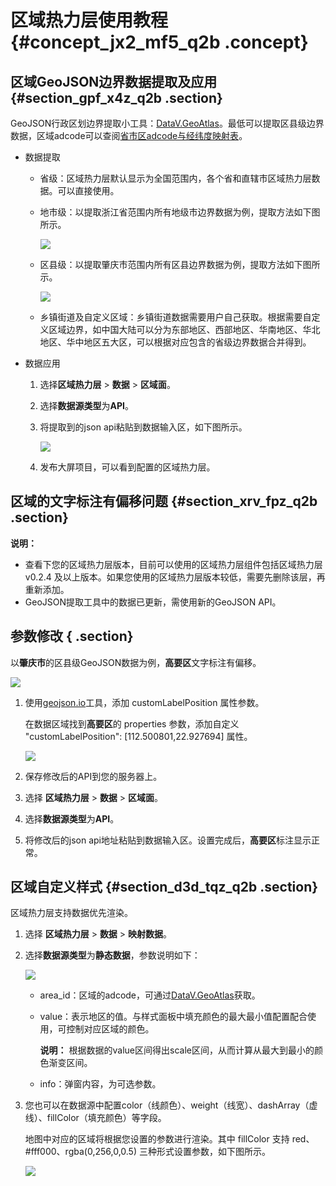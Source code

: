 # 区域热力层使用教程 {#concept_jx2_mf5_q2b .concept}

## 区域GeoJSON边界数据提取及应用 {#section_gpf_x4z_q2b .section}

GeoJSON行政区划边界提取小工具：[DataV.GeoAtlas](http://datav.aliyun.com/static/tools/atlas)。最低可以提取区县级边界数据，区域adcode可以查阅[省市区adcode与经纬度映射表](http://docs-aliyun.cn-hangzhou.oss.aliyun-inc.com/assets/attach/84544/cn_zh/1530167929977/%E7%9C%81%E5%B8%82%E5%8C%BAadcode%E4%B8%8E%E7%BB%8F%E7%BA%AC%E5%BA%A6%E6%98%A0%E5%B0%84%E8%A1%A8gbk.csv)。

-   数据提取
    -   省级：区域热力层默认显示为全国范围内，各个省和直辖市区域热力层数据。可以直接使用。
    -   地市级：以提取浙江省范围内所有地级市边界数据为例，提取方法如下图所示。

        ![](images/8624_zh-CN.gif)

    -   区县级：以提取肇庆市范围内所有区县边界数据为例，提取方法如下图所示。

        ![](images/8625_zh-CN.gif)

    -   乡镇街道及自定义区域：乡镇街道数据需要用户自己获取。根据需要自定义区域边界，如中国大陆可以分为东部地区、西部地区、华南地区、华北地区、华中地区五大区，可以根据对应包含的省级边界数据合并得到。
-   数据应用
    1.  选择**区域热力层** \> **数据** \> **区域面**。
    2.  选择**数据源类型**为**API**。
    3.  将提取到的json api粘贴到数据输入区，如下图所示。

        ![](http://static-aliyun-doc.oss-cn-hangzhou.aliyuncs.com/assets/img/16578/15511696468626_zh-CN.png)

    4.  发布大屏项目，可以看到配置的区域热力层。

## 区域的文字标注有偏移问题 {#section_xrv_fpz_q2b .section}

**说明：** 

-   查看下您的区域热力层版本，目前可以使用的区域热力层组件包括区域热力层 v0.2.4 及以上版本。如果您使用的区域热力层版本较低，需要先删除该层，再重新添加。
-   GeoJSON提取工具中的数据已更新，需使用新的GeoJSON API。

## 参数修改 { .section}

以**肇庆市**的区县级GeoJSON数据为例，**高要区**文字标注有偏移。

![](http://static-aliyun-doc.oss-cn-hangzhou.aliyuncs.com/assets/img/16578/15511696478627_zh-CN.png)

1.  使用[geojson.io](http://geojson.io/?spm=a2c4g.11186623.2.6.OOGLGD)工具，添加 customLabelPosition 属性参数。

    在数据区域找到**高要区**的 properties 参数，添加自定义 "customLabelPosition": \[112.500801,22.927694\] 属性。

    ![](http://static-aliyun-doc.oss-cn-hangzhou.aliyuncs.com/assets/img/16578/15511696478628_zh-CN.png)

2.  保存修改后的API到您的服务器上。
3.  选择 **区域热力层** \> **数据** \> **区域面**。
4.  选择**数据源类型**为**API**。
5.  将修改后的json api地址粘贴到数据输入区。设置完成后，**高要区**标注显示正常。

## 区域自定义样式 {#section_d3d_tqz_q2b .section}

区域热力层支持数据优先渲染。

1.  选择 **区域热力层** \> **数据** \> **映射数据**。
2.  选择**数据源类型**为**静态数据**，参数说明如下：

    ![](http://static-aliyun-doc.oss-cn-hangzhou.aliyuncs.com/assets/img/16578/155116964733033_zh-CN.png)

    -   area\_id：区域的adcode，可通过[DataV.GeoAtlas](http://datav.aliyun.com/static/tools/atlas)获取。
    -   value：表示地区的值。与样式面板中填充颜色的最大最小值配置配合使用，可控制对应区域的颜色。

        **说明：** 根据数据的value区间得出scale区间，从而计算从最大到最小的颜色渐变区间。

    -   info：弹窗内容，为可选参数。
3.  您也可以在数据源中配置color（线颜色）、weight（线宽）、dashArray（虚线）、fillColor（填充颜色）等字段。

    地图中对应的区域将根据您设置的参数进行渲染。其中 fillColor 支持 red、\#fff000、rgba\(0,256,0,0.5\) 三种形式设置参数，如下图所示。

    ![](http://static-aliyun-doc.oss-cn-hangzhou.aliyuncs.com/assets/img/16578/15511696478629_zh-CN.png)


